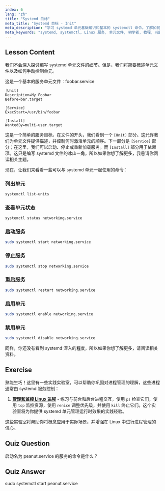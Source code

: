 ```yaml
---
index: 6
lang: "zh"
title: "Systemd 目标"
meta_title: "Systemd 目标 - Init"
meta_description: "学习 systemd 单元基础知识和基本的 systemctl 命令。了解如何在 Linux 中管理服务、查看状态和启用单元。开始你的旅程！"
meta_keywords: "systemd, systemctl, Linux 服务, 单元文件, 初学者, 教程, 指南, Linux 命令"
---
```


## Lesson Content

我们不会深入探讨编写 systemd 单元文件的细节。但是，我们将简要概述单元文件以及如何手动控制单元。

这是一个基本的服务单元文件：foobar.service

```
[Unit]
Description=My Foobar
Before=bar.target

[Service]
ExecStart=/usr/bin/foobar

[Install]
WantedBy=multi-user.target
```

这是一个简单的服务目标。在文件的开头，我们看到一个 `[Unit]` 部分。这允许我们为单元文件提供描述，并控制何时激活单元的顺序。下一部分是 `[Service]` 部分；在这里，我们可以启动、停止或重新加载服务。而 `[Install]` 部分用于依赖项。这只是编写 systemd 文件的冰山一角，所以如果你想了解更多，我恳请你阅读相关主题。

现在，让我们来看看一些可以与 systemd 单元一起使用的命令：

### 列出单元

```bash
systemctl list-units
```

### 查看单元状态

```bash
systemctl status networking.service
```

### 启动服务

```bash
sudo systemctl start networking.service
```

### 停止服务

```bash
sudo systemctl stop networking.service
```

### 重启服务

```bash
sudo systemctl restart networking.service
```

### 启用单元

```bash
sudo systemctl enable networking.service
```

### 禁用单元

```bash
sudo systemctl disable networking.service
```

同样，你还没有看到 systemd 深入的程度，所以如果你想了解更多，请阅读相关资料。

## Exercise

熟能生巧！这里有一些实践实验室，可以帮助你巩固对进程管理的理解，这些进程通常由 systemd 服务控制：

1. **[管理和监控 Linux 进程](https://labex.io/zh/labs/comptia-manage-and-monitor-linux-processes-590864)** - 练习与前台和后台进程交互，使用 `ps` 检查它们，使用 `top` 监控资源，使用 `renice` 调整优先级，并使用 `kill` 终止它们。这个实验室将为你提供 systemd 单元管理运行时效果的实践经验。

这些实验室将帮助你将概念应用于实际场景，并增强在 Linux 中进行进程管理的信心。

## Quiz Question

启动名为 peanut.service 的服务的命令是什么？

## Quiz Answer

sudo systemctl start peanut.service
